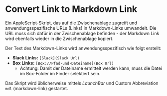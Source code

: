 # Convert Link to Markdown Link

Ein AppleScript-Skript, das auf die Zwischenablage zugreift und anwendungsspezifische URLs (Links) in Markdown-Links umwandelt. Die URL muss sich dafür in der Zwischenablage befinden - der Markdown Link wird ebenfalls wieder in die Zwischenablage kopiert.

Der Text des Markdown-Links wird anwendungsspezifisch wie folgt erstellt:

* **Slack Links:** `[Slack](Slack Url)`
* **Box Links:** `[Box://Pfad-und-Dateiname](Box Url)`
  * Achtung: Damit der Dateiname ermittelt werden kann, muss die Datei im Box-Folder im Finder selektiert sein.

Das Skript wird üblicherweise mittels *LaunchBar* und Custom Abbreviation `mdl` (markdown-link) gestartet.
